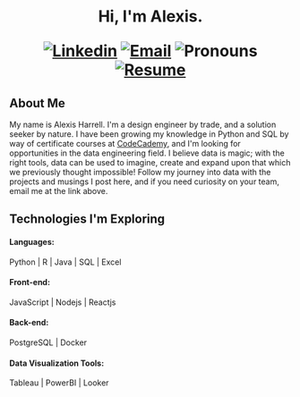 <h1 align="center">Hi, I'm Alexis.

[![Linkedin](https://img.shields.io/badge/-LinkedIn-blue?style=flat&logo=Linkedin&logoColor=white&link=https://linkedin.com/in/brennankbrown/)](https://linkedin.com/in/brennankbrown/)
[![Email](https://img.shields.io/badge/-Email-c14438?style=flat&logo=Gmail&logoColor=white&link=mailto:aharrell1995@gmail.com)](mailto:aharrell1995@gmail.com)
![Pronouns](https://img.shields.io/badge/Pronouns-She%2FHer-brightgreen?style=flat)
[![Resume](https://img.shields.io/badge/-Resume-purple?style=flat&link=https://docs.google.com/document/d/1X_KZsA1hu1ov4ZPTUboXGjluDmfBr_9tBjykoIz3v4w/edit?usp=sharing)](https://docs.google.com/document/d/1X_KZsA1hu1ov4ZPTUboXGjluDmfBr_9tBjykoIz3v4w/edit?usp=sharing)

## About Me

My name is Alexis Harrell. I'm a design engineer by trade, and a solution seeker by nature. I have been growing my knowledge in Python and SQL by way of certificate courses at [CodeCademy](https://www.codecademy.com/), and I'm looking for opportunities in the data engineering field. 
I believe data is magic; with the right tools, data can be used to imagine, create and expand upon that which we previously thought impossible!
Follow my journey into data with the projects and musings I post here, and if you need curiosity on your team, email me at the link above.

## Technologies I'm Exploring

#### Languages:

Python | R | Java | SQL | Excel

#### Front-end:

JavaScript | Nodejs | Reactjs

#### Back-end:

PostgreSQL | Docker
  
#### Data Visualization Tools:
  
Tableau | PowerBI | Looker

<!---
aharrell1995/aharrell1995 is a ✨ special ✨ repository because its `README.md` (this file) appears on your GitHub profile.
You can click the Preview link to take a look at your changes.
--->
